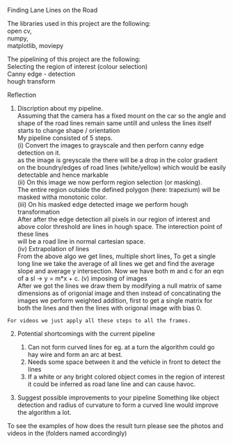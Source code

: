 Finding Lane Lines on the Road

The libraries used in this project are the following:       
    open cv,    
    numpy,  
    matplotlib, 
    moviepy 
    
The pipelining of this project are the following:       
    Selecting the region of interest (colour selection)     
    Canny edge - detection  
    hough transform 
    
Reflection
  1. Discription about my pipeline.     
    Assuming that the camera has a fixed mount on the car so the angle and shape of the road lines remain same untill and unless the lines itself starts to change shape / orientation      
    My pipeline consisted of 5 steps.   
      (i) Convert the images to grayscale and then perforn canny edge detection on it.  
          as the image is greyscale the there will be a drop in the color gradient on the boundry/edges of road lines (white/yellow) which would be easily detectable and 
          hence markable    
      (ii) On this image we now perform region selection (or masking).  
            The entire region outside the defined polygon (here: trapezium) will be masked witha monotonic color.   
      (iii) On his masked edge detected image we perform hough transformation   
            After after the edge detection all pixels in our region of interest and above color threshold are lines in hough space. The interection point of these lines  
            will be a road line in normal cartesian space.  
      (iv) Extrapolation of lines   
           From the above algo we get lines, multiple short lines, To get a single long line we take the average of all lines we get and find the average slope and average
           y intersection. Now we have both m and c for an eqn of a sl -> y = m*x + c.
      (v) imposing of images    
          After we got the lines we draw them by modifying a null matrix of same dimensions as of origonial image and then instead of concatinating the images we perform
          weighted addition, first to get a single matrix for both the lines and then the lines with origonal image with bias 0.
        
    For videos we just apply all these steps to all the frames.


  2. Potential shortcomings with the current pipeline
      1. Can not form curved lines for eg. at a turn the algorithm could go hay wire and form an arc at best.
      2. Needs some space between it and the vehicle in front to detect the lines
      3. If a white or any bright colored object comes in the region of interest it could be inferred as road lane line and can cause havoc.


  3. Suggest possible improvements to your pipeline
      Something like object detection and radius of curvature to form a curved line would improve the algorithm a lot.
      
      
To see the examples of how does the result turn please see the photos and videos in the (folders named accordingly)
